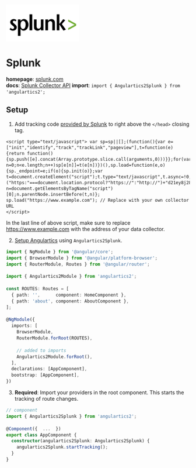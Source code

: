 <img 
    src="../../../assets/svg/splunk.svg" 
    alt="Splunk logo"
    height="100px"
    width="200px" />

# Splunk
__homepage__: [splunk.com](https://www.splunk.com/)  
__docs__: [Splunk Collector API](https://github.com/splunk/splunk-demo-collector-for-analyticsjs#api)
__import__: `import { Angulartics2Splunk } from 'angulartics2';`  

## Setup
1. Add tracking code [provided by Splunk](https://www.splunk.com/blog/2013/10/17/still-using-3rd-party-web-analytics-providers-build-your-own-using-splunk.html) to right above the `</head>` closing tag. 
  ```
  <script type="text/javascript"> var sp=sp||[];(function(){var e=["init","identify","track","trackLink","pageview"],t=function(e){return function(){sp.push([e].concat(Array.prototype.slice.call(arguments,0)))}};for(var n=0;n<e.length;n++)sp[e[n]]=t(e[n])})(),sp.load=function(e,o){sp._endpoint=e;if(o){sp.init(o)};var t=document.createElement("script");t.type="text/javascript",t.async=!0,t.src=("https:"===document.location.protocol?"https://":"http://")+"d21ey8j28ejz92.cloudfront.net/analytics/v1/sp.min.js";var n=document.getElementsByTagName("script")[0];n.parentNode.insertBefore(t,n)};
  sp.load("https://www.example.com"); // Replace with your own collector URL
  </script>
  ```
  In the last line of above script, make sure to replace https://www.example.com with the address of your data collector.
  
2. [Setup Angulartics](https://github.com/angulartics/angulartics2/tree/next#installation) using `Angulartics2Splunk`.
```ts
import { NgModule } from '@angular/core';
import { BrowserModule } from '@angular/platform-browser';
import { RouterModule, Routes } from '@angular/router';

import { Angulartics2Module } from 'angulartics2';

const ROUTES: Routes = [
  { path: '',      component: HomeComponent },
  { path: 'about', component: AboutComponent },
];

@NgModule({
  imports: [
    BrowserModule,
    RouterModule.forRoot(ROUTES),

    // added to imports
    Angulartics2Module.forRoot(),
  ],
  declarations: [AppComponent],
  bootstrap: [AppComponent],
})
```
3. __Required__: Import your providers in the root component. This starts the tracking of route changes.
```ts
// component
import { Angulartics2Splunk } from 'angulartics2';

@Component({  ...  })
export class AppComponent {
  constructor(angulartics2Splunk: Angulartics2Splunk) {
    angulartics2Splunk.startTracking();
  }
}
```
